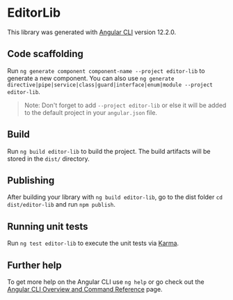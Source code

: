 # EditorLib

This library was generated with [Angular CLI](https://github.com/angular/angular-cli) version 12.2.0.

## Code scaffolding

Run `ng generate component component-name --project editor-lib` to generate a new component. You can also use `ng generate directive|pipe|service|class|guard|interface|enum|module --project editor-lib`.
> Note: Don't forget to add `--project editor-lib` or else it will be added to the default project in your `angular.json` file. 

## Build

Run `ng build editor-lib` to build the project. The build artifacts will be stored in the `dist/` directory.

## Publishing

After building your library with `ng build editor-lib`, go to the dist folder `cd dist/editor-lib` and run `npm publish`.

## Running unit tests

Run `ng test editor-lib` to execute the unit tests via [Karma](https://karma-runner.github.io).

## Further help

To get more help on the Angular CLI use `ng help` or go check out the [Angular CLI Overview and Command Reference](https://angular.io/cli) page.

